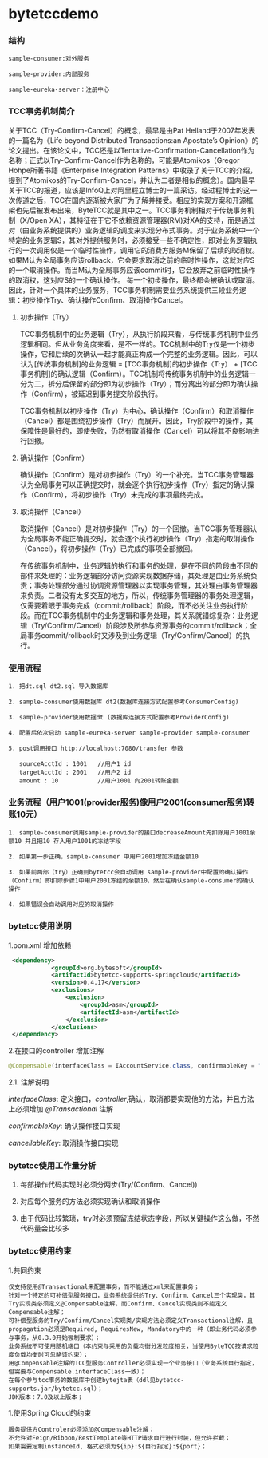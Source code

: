 bytetccdemo
====================

### 结构
    
    sample-consumer:对外服务

    sample-provider:内部服务

    sample-eureka-server：注册中心
    
### TCC事务机制简介

关于TCC（Try-Confirm-Cancel）的概念，最早是由Pat Helland于2007年发表的一篇名为《Life beyond Distributed Transactions:an Apostate’s Opinion》的论文提出。在该论文中，TCC还是以Tentative-Confirmation-Cancellation作为名称；正式以Try-Confirm-Cancel作为名称的，可能是Atomikos（Gregor Hohpe所著书籍《Enterprise Integration Patterns》中收录了关于TCC的介绍，提到了Atomikos的Try-Confirm-Cancel，并认为二者是相似的概念）。国内最早关于TCC的报道，应该是InfoQ上对阿里程立博士的一篇采访。经过程博士的这一次传道之后，TCC在国内逐渐被大家广为了解并接受。相应的实现方案和开源框架也先后被发布出来，ByteTCC就是其中之一。TCC事务机制相对于传统事务机制（X/Open XA），其特征在于它不依赖资源管理器(RM)对XA的支持，而是通过对（由业务系统提供的）业务逻辑的调度来实现分布式事务。对于业务系统中一个特定的业务逻辑S，其对外提供服务时，必须接受一些不确定性，即对业务逻辑执行的一次调用仅是一个临时性操作，调用它的消费方服务M保留了后续的取消权。如果M认为全局事务应该rollback，它会要求取消之前的临时性操作，这就对应S的一个取消操作。而当M认为全局事务应该commit时，它会放弃之前临时性操作的取消权，这对应S的一个确认操作。 每一个初步操作，最终都会被确认或取消。因此，针对一个具体的业务服务，TCC事务机制需要业务系统提供三段业务逻辑：初步操作Try、确认操作Confirm、取消操作Cancel。

1. 初步操作（Try）

    TCC事务机制中的业务逻辑（Try），从执行阶段来看，与传统事务机制中业务逻辑相同。但从业务角度来看，是不一样的。TCC机制中的Try仅是一个初步操作，它和后续的次确认一起才能真正构成一个完整的业务逻辑。因此，可以认为[传统事务机制]的业务逻辑 = [TCC事务机制]的初步操作（Try） + [TCC事务机制]的确认逻辑（Confirm）。TCC机制将传统事务机制中的业务逻辑一分为二，拆分后保留的部分即为初步操作（Try）；而分离出的部分即为确认操作（Confirm），被延迟到事务提交阶段执行。

    TCC事务机制以初步操作（Try）为中心，确认操作（Confirm）和取消操作（Cancel）都是围绕初步操作（Try）而展开。因此，Try阶段中的操作，其保障性是最好的，即使失败，仍然有取消操作（Cancel）可以将其不良影响进行回撤。

2. 确认操作（Confirm）

    确认操作（Confirm）是对初步操作（Try）的一个补充。当TCC事务管理器认为全局事务可以正确提交时，就会逐个执行初步操作（Try）指定的确认操作（Confirm），将初步操作（Try）未完成的事项最终完成。

3. 取消操作（Cancel）

    取消操作（Cancel）是对初步操作（Try）的一个回撤。当TCC事务管理器认为全局事务不能正确提交时，就会逐个执行初步操作（Try）指定的取消操作（Cancel），将初步操作（Try）已完成的事项全部撤回。

    在传统事务机制中，业务逻辑的执行和事务的处理，是在不同的阶段由不同的部件来处理的：业务逻辑部分访问资源实现数据存储，其处理是由业务系统负责；事务处理部分通过协调资源管理器以实现事务管理，其处理由事务管理器来负责。二者没有太多交互的地方，所以，传统事务管理器的事务处理逻辑，仅需要着眼于事务完成（commit/rollback）阶段，而不必关注业务执行阶段。而在TCC事务机制中的业务逻辑和事务处理，其关系就错综复杂：业务逻辑（Try/Confirm/Cancel）阶段涉及所参与资源事务的commit/rollback；全局事务commit/rollback时又涉及到业务逻辑（Try/Confirm/Cancel）的执行。

### 使用流程
    
    1. 把dt.sql dt2.sql 导入数据库
    
    2. sample-consumer使用数据库 dt2(数据库连接方式配置参考ConsumerConfig)
    
    3. sample-provider使用数据dt (数据库连接方式配置参考ProviderConfig)

    4. 配置后依次启动 sample-eureka-server sample-provider sample-consumer
    
    5. post调用接口 http://localhost:7080/transfer 参数
     
       sourceAcctId : 1001   //用户1 id
       targetAcctId : 2001   //用户2 id
       amount : 10           //用户1001 向2001转账金额

### 业务流程（用户1001(provider服务)像用户2001(consumer服务)转账10元）
    
    1. sample-consumer调用sample-provider的接口decreaseAmount先扣除用户1001余额10 并且把10 存入用户1001的冻结字段
    
    2. 如果第一步正确，sample-consumer 中用户2001增加冻结金额10
    
    3. 如果前两部（try）正确则bytetcc会自动调用 sample-provider中配置的确认操作（Confirm）即扣除步骤1中用户2001冻结的余额10，然后在确认sample-consumer的确认操作
    
    4. 如果错误会自动调用对应的取消操作
    
### bytetcc使用说明

1.pom.xml 增加依赖
    
```xml
 <dependency>
            <groupId>org.bytesoft</groupId>
            <artifactId>bytetcc-supports-springcloud</artifactId>
            <version>0.4.17</version>
            <exclusions>
                <exclusion>
                    <groupId>asm</groupId>
                    <artifactId>asm</artifactId>
                </exclusion>
            </exclusions>
 </dependency>
```

2.在接口的controller 增加注解

```java
@Compensable(interfaceClass = IAccountService.class, confirmableKey = "accountServiceConfirm", cancellableKey = "accountServiceCancel")
```
2.1. 注解说明

*interfaceClass*: 定义接口，*controller*,确认，取消都要实现他的方法，并且方法上必须增加 *@Transactional* 注解

*confirmableKey*: 确认操作接口实现

*cancellableKey*: 取消操作接口实现

### bytetcc使用工作量分析

1. 每部操作代码实现时必须分两步(Try/(Confirm、Cancel))

2. 对应每个服务的方法必须实现确认和取消操作

3. 由于代码比较繁琐，try时必须预留冻结状态字段，所以关键操作这么做，不然代码量会比较多

### bytetcc使用约束

1.共同约束
    
    仅支持使用@Transactional来配置事务，而不能通过xml来配置事务；
    针对一个特定的可补偿型服务接口，业务系统提供的Try、Confirm、Cancel三个实现类，其Try实现类必须定义@Compensable注解，而Confirm、Cancel实现类则不能定义Compensable注解；
    可补偿型服务的Try/Confirm/Cancel实现类/实现方法必须定义Transactional注解，且propagation必须是Required, RequiresNew, Mandatory中的一种（即业务代码必须参与事务，从0.3.0开始强制要求）；
    业务系统不可使用随机端口（本约束与采用的负载均衡分发粒度相关，当使用ByteTCC按请求粒度负载均衡时可忽略该约束）；
    用@Compensable注解的TCC型服务Controller必须实现一个业务接口（业务系统自行指定，但需要与Compensable.interfaceClass一致）；
    在每个参与tcc事务的数据库中创建bytejta表（ddl见bytetcc-supports.jar/bytetcc.sql）；
    JDK版本：7.0及以上版本；

1.使用Spring Cloud的约束
    
    服务提供方Controler必须添加@Compensable注解；
    不允许对Feign/Ribbon/RestTemplate等HTTP请求自行进行封装，但允许拦截；
    如果需要定制instanceId, 格式必须为${ip}:${自行指定}:${port}；
    


